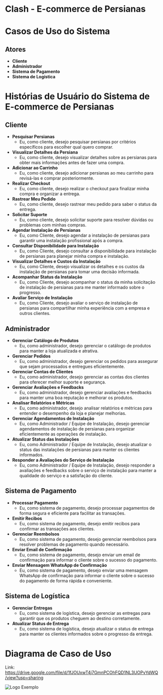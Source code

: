 # Clash - E-commerce de Persianas

# Casos de Uso do Sistema

## Atores
- **Cliente**
- **Administrador**
- **Sistema de Pagamento**
- **Sistema de Logística**

# Histórias de Usuário do Sistema de E-commerce de Persianas

## Cliente
- **Pesquisar Persianas**
  - Eu, como cliente, desejo pesquisar persianas por critérios específicos para escolher qual quero comprar.
- **Visualizar Detalhes da Persiana**
  - Eu, como cliente, desejo visualizar detalhes sobre as persianas para obter mais informações antes de fazer uma compra.
- **Adicionar ao Carrinho**
  - Eu, como cliente, desejo adicionar persianas ao meu carrinho para revisá-las e comprar posteriormente.
- **Realizar Checkout**
  - Eu, como cliente, desejo realizar o checkout para finalizar minha compra e organizar a entrega.
- **Rastrear Meu Pedido**
  - Eu, como cliente, desejo rastrear meu pedido para saber o status da entrega.
- **Solicitar Suporte**
  - Eu, como cliente, desejo solicitar suporte para resolver dúvidas ou problemas com minhas compras.
- **Agendar Instalação de Persianas**
  - Eu, como Cliente, desejo agendar a instalação de persianas para garantir uma instalação profissional após a compra.
- **Consultar Disponibilidade para Instalação**
  - Eu, como Cliente, desejo consultar a disponibilidade para instalação de persianas para planejar minha compra e instalação.
- **Visualizar Detalhes e Custos da Instalação**
  - Eu, como Cliente, desejo visualizar os detalhes e os custos da instalação de persianas para tomar uma decisão informada.
- **Acompanhar Status da Instalação**
  - Eu, como Cliente, desejo acompanhar o status da minha solicitação de instalação de persianas para me manter informado sobre o progresso.
- **Avaliar Serviço de Instalação**
  - Eu, como Cliente, desejo avaliar o serviço de instalação de persianas para compartilhar minha experiência com a empresa e outros clientes.

## Administrador
- **Gerenciar Catálogo de Produtos**
  - Eu, como administrador, desejo gerenciar o catálogo de produtos para manter a loja atualizada e atrativa.
- **Gerenciar Pedidos**
  - Eu, como administrador, desejo gerenciar os pedidos para assegurar que sejam processados e entregues eficientemente.
- **Gerenciar Contas de Clientes**
  - Eu, como administrador, desejo gerenciar as contas dos clientes para oferecer melhor suporte e segurança.
- **Gerenciar Avaliações e Feedbacks**
  - Eu, como administrador, desejo gerenciar avaliações e feedbacks para manter uma boa reputação e melhorar os produtos.
- **Analisar Relatórios e Métricas**
  - Eu, como administrador, desejo analisar relatórios e métricas para entender o desempenho da loja e planejar melhorias.
- **Gerenciar Agendamentos de Instalação**
  - Eu, como Administrador / Equipe de Instalação, desejo gerenciar agendamentos de instalação de persianas para organizar eficientemente as operações de instalação.
- **Atualizar Status das Instalações**
  - Eu, como Administrador / Equipe de Instalação, desejo atualizar o status das instalações de persianas para manter os clientes informados.
- **Responder a Avaliações do Serviço de Instalação**
  - Eu, como Administrador / Equipe de Instalação, desejo responder a avaliações e feedbacks sobre o serviço de instalação para manter a qualidade do serviço e a satisfação do cliente.

## Sistema de Pagamento
- **Processar Pagamento**
  - Eu, como sistema de pagamento, desejo processar pagamentos de forma segura e eficiente para facilitar as transações.
- **Emitir Recibos**
  - Eu, como sistema de pagamento, desejo emitir recibos para confirmar as transações aos clientes.
- **Gerenciar Reembolsos**
  - Eu, como sistema de pagamento, desejo gerenciar reembolsos para resolver problemas de pagamento quando necessário.
- **Enviar Email de Confirmação**
  - Eu, como sistema de pagamento, desejo enviar um email de confirmação para informar o cliente sobre o sucesso do pagamento.
- **Enviar Mensagem WhatsApp de Confirmação**
  - Eu, como sistema de pagamento, desejo enviar uma mensagem WhatsApp de confirmação para informar o cliente sobre o sucesso do pagamento de forma rápida e conveniente.

## Sistema de Logística
- **Gerenciar Entregas**
  - Eu, como sistema de logística, desejo gerenciar as entregas para garantir que os produtos cheguem ao destino corretamente.
- **Atualizar Status de Entrega**
  - Eu, como sistema de logística, desejo atualizar o status de entrega para manter os clientes informados sobre o progresso da entrega.

# Diagrama de Caso de Uso

Link: https://drive.google.com/file/d/1fJOUxwT4j7GmnPCOhFQD1NL3UOPvYdWQ/view?usp=sharing

![Logo Exemplo](imagens/CLASH_DIAGRAMA_DE_CASO_DE_USO.drawio.png)
